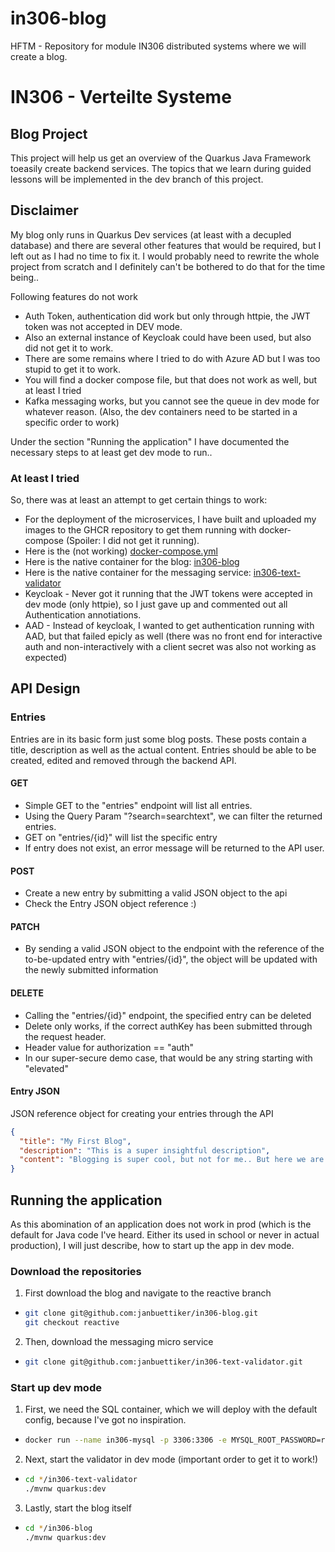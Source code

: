 # in306-blog

HFTM - Repository for module IN306 distributed systems where we will create a blog.

# IN306 - Verteilte Systeme

## Blog Project

This project will help us get an overview of the Quarkus Java Framework toeasily create backend services.
The topics that we learn during guided lessons will be implemented in the dev branch of this project.

## Disclaimer

My blog only runs in Quarkus Dev services (at least with a decupled database) and there are several other features
that would be required, but I left out as I had no time to fix it. I would probably need to rewrite the whole project
from scratch and I definitely can't be bothered to do that for the time being..

Following features do not work

- Auth Token, authentication did work but only through httpie, the JWT token was not accepted in DEV mode.
- Also an external instance of Keycloak could have been used, but also did not get it to work.
- There are some remains where I tried to do with Azure AD but I was too stupid to get it to work.
- You will find a docker compose file, but that does not work as well, but at least I tried
- Kafka messaging works, but you cannot see the queue in dev mode for whatever reason. (Also, the dev containers need to be started in a specific order to work)

Under the section "Running the application" I have documented the necessary steps to at least get dev mode to run..

### At least I tried
So, there was at least an attempt to get certain things to work:
- For the deployment of the microservices, I have built and uploaded my images to the GHCR repository to get them running with docker-compose (Spoiler: I did not get it running).
- Here is the (not working) [docker-compose.yml](https://github.com/janbuettiker/in306-blog/blob/reactive/src/main/docker/docker-compose.yml)
- Here is the native container for the blog: [in306-blog](https://github.com/janbuettiker/in306-blog/pkgs/container/in306-blog)
- Here is the native container for the messaging service: [in306-text-validator](https://github.com/janbuettiker/in306-text-validator/pkgs/container/in306-text-validator)
- Keycloak - Never got it running that the JWT tokens were accepted in dev mode (only httpie), so I just gave up and commented out all Authentication annotiations.
- AAD - Instead of keycloak, I wanted to get authentication running with AAD, but that failed epicly as well (there was no front end for interactive auth and non-interactively with a client secret was also not working as expected)


## API Design

### Entries

Entries are in its basic form just some blog posts.
These posts contain a title, description as well as the actual content.
Entries should be able to be created, edited and removed through the backend API.

#### GET

- Simple GET to the "entries" endpoint will list all entries.
- Using the Query Param "?search=searchtext", we can filter the returned entries.
- GET on "entries/{id}" will list the specific entry
- If entry does not exist, an error message will be returned to the API user.

#### POST

- Create a new entry by submitting a valid JSON object to the api
- Check the Entry JSON object reference :)

#### PATCH

- By sending a valid JSON object to the endpoint with the reference of the to-be-updated entry with "entries/{id}", the object will be updated with the newly submitted information

#### DELETE

- Calling the "entries/{id}" endpoint, the specified entry can be deleted
- Delete only works, if the correct authKey has been submitted through the request header.
- Header value for authorization == "auth"
- In our super-secure demo case, that would be any string starting with "elevated"

#### Entry JSON

JSON reference object for creating your entries through the API

```json
{
  "title": "My First Blog",
  "description": "This is a super insightful description",
  "content": "Blogging is super cool, but not for me.. But here we are anyways, my disappointment is immeasurable and my day is ruined."
}
```

## Running the application

As this abomination of an application does not work in prod (which is the default for Java code I've heard. Either its used in school or never in actual production), I will just describe, how to start up the app in dev mode.

### Download the repositories

1. First download the blog and navigate to the reactive branch

- ```bash
  git clone git@github.com:janbuettiker/in306-blog.git
  git checkout reactive
  ```

2. Then, download the messaging micro service

- ```bash
  git clone git@github.com:janbuettiker/in306-text-validator.git
  ```

### Start up dev mode

1. First, we need the SQL container, which we will deploy with the default config, because I've got no inspiration.

- ```bash
  docker run --name in306-mysql -p 3306:3306 -e MYSQL_ROOT_PASSWORD=root -e MYSQL_USER=dbuser -e MYSQL_PASSWORD=dbuser -e MYSQL_DATABASE=blogdb -d mysql:latest
  ```

2. Next, start the validator in dev mode (important order to get it to work!)

- ```bash
  cd */in306-text-validator
  ./mvnw quarkus:dev
  ```

3. Lastly, start the blog itself

- ```bash
  cd */in306-blog
  ./mvnw quarkus:dev
  ```
